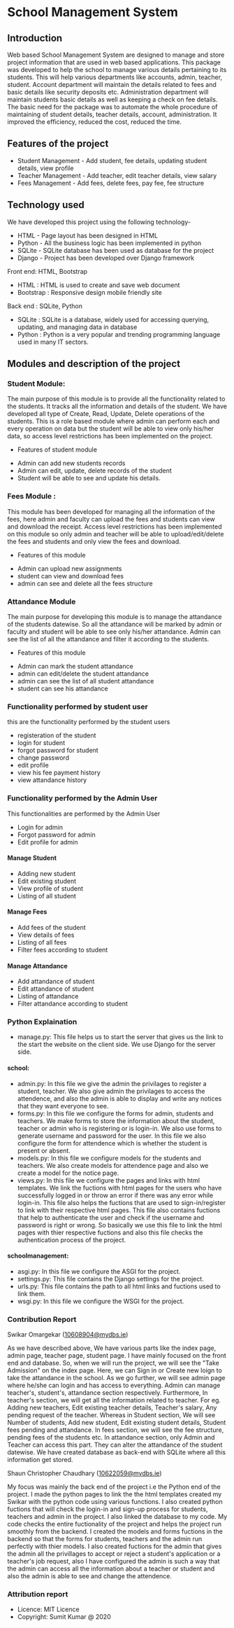 # School Management System

## Introduction

Web based School Management System are designed to manage and store project information that are used in web based applications. This package was developed to help the school to manage various details pertaining to its students. This will help various departments like accounts, admin, teacher, student. Account department will maintain the details related to fees and basic details like security deposits etc. Administration department will maintain students basic details as well as keeping a check on fee details. 
The basic need for the package was to automate the whole procedure of maintaining of student details, teacher details, account, administration. It improved the efficiency, reduced the cost, reduced the time. 

## Features of the project

* Student Management - Add student, fee details, updating student details, view profile
* Teacher Management - Add teacher, edit teacher details, view salary
* Fees Management - Add fees, delete fees, pay fee, fee structure

## Technology used 

We have developed this project using the following technology-
* HTML - Page layout has been designed in HTML
* Python - All the business logic has been implemented in python
* SQLite - SQLite database has been used as database for the project
* Django - Project has been developed over Django framework

Front end: HTML, Bootstrap
* HTML : HTML is used to create and save web document
* Bootstrap : Responsive design mobile friendly site

Back end : SQLite, Python
* SQLite : SQLite is a database, widely used for accessing querying, updating, and managing data in database
* Python : Python is a very popular and trending programming language used in many IT sectors.

## Modules and description of the project

### Student Module:

The main purpose of this module is to provide all the functionality related to the students. It tracks all the information and details of the student. We have developed all type of Create, Read, Update, Delete operations of the students. This is a role based module where admin can perform each and every operation on data but the student will be able to view only his/her data, so access level restrictions has been implemented on the project.

* Features of student module

- Admin can add new students records
- Admin can edit, update, delete records of the student
- Student will be able to see and update his details.

### Fees Module :

This module has been developed for managing all the information of the fees, here admin and faculty can upload the fees and students can view and download the receipt. Access level restrictions has been implemented on this module so only admin and teacher will be able to upload/edit/delete the fees and students and only view the fees and download.

* Features of this module

- Admin can upload new assignments
- student can view and download fees
- admin can see and delete all the fees structure

### Attandance Module
  The main purpose for developing this module is to manage the attandance of the students datewise. So all the attandance will be marked by admin or faculty and student will be able to see only his/her attandance. Admin can see the list of all the attandance and filter it according to the students.

* Features of this module

- Admin can mark the student attandance
- admin can edit/delete the student attandance
- admin can see the list of all student attandance
- student can see his attandance

### Functionality performed by student user
 this are the functionality performed by the student users

- registeration of the student
- login for student
- forgot password for student
- change password 
- edit profile
- view his fee payment history
- view attandance history

### Functionality performed by the Admin User

This functionalities are performed by the Admin User

- Login for admin 
- Forgot password for admin
- Edit profile for admin

#### Manage Student
- Adding new student
- Edit existing student
- View profile of student
- Listing of all student

#### Manage Fees
- Add fees of the student
- View details of fees
- Listing of all fees
- Filter fees according to student

#### Manage Attandance
- Add attandance of student
- Edit attandance of student
- Listing of attandance
- Filter attandance according to student

### Python Explaination
- manage.py:
This file helps us to start the server that gives us the link to the start the website on the client side. We use Django for the server side.
#### school:
- admin.py:
In this file we give the admin the privilages to register a student, teacher. We also give admin the privilages to access the attendence, and also the admin is able to display and write any notices that they want everyone to see.
- forms.py:
In this file we configure the forms for admin, students and teachers. We make forms to store the information about the student, teacher or admin who is registering or is login-in. We also use forms to generate username and password for the user. In this file we also configure the form for attendence which is whether the student is present or absent.
- models.py:
In this file we configure models for the students and teachers. We also create models for attendence page and also we create a model for the notice page.
- views.py:
In this file we configure the pages and links with html templates. We link the fuctions with html pages for the users who have successfully logged in or throw an error if there was any error while login-in. This file also helps the fuctions that are used to sign-in/register to link with their respective html pages. This file also contains fuctions that help to authenticate the user and check if the username and password is right or wrong. So basically we use this file to link the html pages with thier respective fuctions and also this file checks the authentication process of the project.
#### schoolmanagement:
- asgi.py:
In this file we configure the ASGI for the project. 
- settings.py:
This file contains the Django settings for the project.
- urls.py: 
This file contains the path to all html links and fuctions used to link them.
- wsgi.py:
In this file we configure the WSGI for the project.


### Contribution Report

Swikar Omargekar (10608904@mydbs.ie)

As we have described above, We have various parts like the index page, admin page, teacher page, student page. I have mainly focused on the front end and database.
So, when we will run the project, we will see the "Take Admission" on the index page. Here, we can Sign in or Create new loign to take the attandance in the school. As we go further, we will see admin page where he/she can login and has access to everything. Admin can manage teacher's, student's, attandance section respectively. Furthermore, In teacher's section, we will get all the information related to teacher. For eg. Adding new teachers, Edit existing teacher details, Teacher's salary, Any pending request of the teacher. Whereas in Student section, We will see Number of students, Add new student, Edit existing student details, Student fees pending and attandance. In fees section, we will see the fee structure, pending fees of the students etc. In attandance section, only Admin and Teacher can access this part. They can alter the attandance of the student datewise. We have created database as back-end with SQLite where all this information get stored. 

Shaun Christopher Chaudhary (10622059@mydbs.ie)

My focus was mainly the back end of the project i.e the Python end of the project. I made the python pages to link the the html templates created my Swikar with the python code using various functions. I also created python fuctions that will check the login-in and sign-up process for students, teachers and admin in the project. I also linked the database to my code. My code checks the entire fuctionality of the project and helps the project run smoothly from the backend. I created the models and forms fuctions in the backend so that the forms for students, teachers and the admin run perfectly with thier models. I also created fuctions for the admin that gives the admin all the privillages to accept or reject a student's application or a teacher's job request, also I have configured the admin is such a way that the admin can access all the information about a teacher or student and also the admin is able to see and change the attendence.


### Attribution report
- Licence: MIT Licence
- Copyright: Sumit Kumar @ 2020

